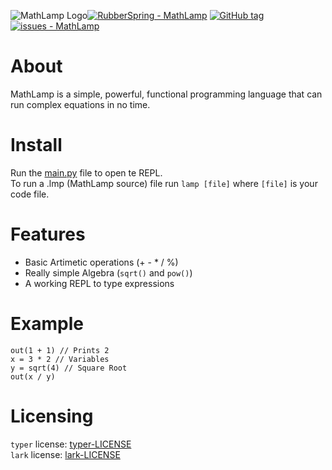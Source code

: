 ![MathLamp Logo](docs/img/logo.png)[![RubberSpring - MathLamp](https://img.shields.io/static/v1?label=RubberSpring&message=MathLamp&color=blue&logo=github)](https://github.com/RubberSpring/MathLamp "Go to GitHub repo")
[![GitHub tag](https://img.shields.io/github/tag/RubberSpring/MathLamp?include_prereleases=&sort=semver&color=blue)](https://github.com/RubberSpring/MathLamp/releases/)
[![issues - MathLamp](https://img.shields.io/github/issues/RubberSpring/MathLamp)](https://github.com/RubberSpring/MathLamp/issues)  
# About

MathLamp is a simple, powerful, functional programming language that can run complex equations in no time.

# Install

Run the [main.py](mathlamp/main.py) file to open te REPL.  
To run a .lmp (MathLamp source) file run `lamp [file]` where `[file]` is your code file.

# Features

* Basic Artimetic operations (+ - * / %)
* Really simple Algebra (`sqrt()` and `pow()`)
* A working REPL to type expressions

# Example

```
out(1 + 1) // Prints 2
x = 3 * 2 // Variables
y = sqrt(4) // Square Root
out(x / y)
```
# Licensing

`typer` license: [typer-LICENSE](https://github.com/mathlamp/MathLamp/blob/master/LICENSES/typer-LICENSE)  
`lark` license: [lark-LICENSE](https://github.com/mathlamp/MathLamp/blob/master/LICENSES/lark-LICENSE)